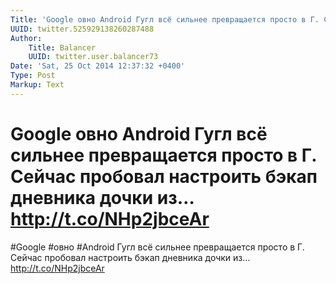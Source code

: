 ```yaml
---
Title: 'Google овно Android Гугл всё сильнее превращается просто в Г. Сейчас пробовал настроить бэкап дневника дочки из… http://t.co/NHp2jbceAr'
UUID: twitter.525929138260287488
Author:
    Title: Balancer
    UUID: twitter.user.balancer73
Date: 'Sat, 25 Oct 2014 12:37:32 +0400'
Type: Post
Markup: Text
---
```


# Google овно Android Гугл всё сильнее превращается просто в Г. Сейчас пробовал настроить бэкап дневника дочки из… http://t.co/NHp2jbceAr

#Google #овно #Android Гугл всё сильнее превращается просто
в Г. Сейчас пробовал настроить бэкап дневника дочки из…
http://t.co/NHp2jbceAr
